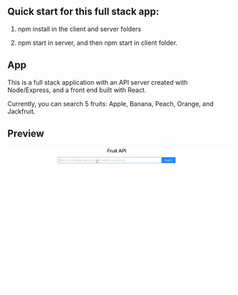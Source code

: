 ## Quick start for this full stack app: 

 1) npm install in the client and server folders

 2) npm start in server, and then npm start in client folder.

## App
This is a full stack application with an API server created with Node/Express, and a front end built with React.

Currently, you can search 5 fruits: Apple, Banana, Peach, Orange, and Jackfruit. 

## Preview
![gif of app](./media/FruitAPI.gif)